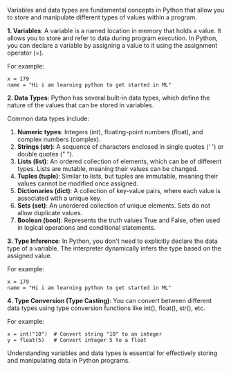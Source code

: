 Variables and data types are fundamental concepts in Python that allow you to store and manipulate different types of values within a program.

**1. Variables**: A variable is a named location in memory that holds a value. It allows you to store and refer to data during program execution. In Python, you can declare a variable by assigning a value to it using the assignment operator (=). 

For example:

```
x = 179
name = "Hi i am learning python to get started in ML"
```

**2. Data Types**: Python has several built-in data types, which define the nature of the values that can be stored in variables. 

Common data types include:

1. **Numeric types**: Integers (int), floating-point numbers (float), and complex numbers (complex).
2. **Strings (str)**: A sequence of characters enclosed in single quotes (' ') or double quotes (" ").
3. **Lists (list)**: An ordered collection of elements, which can be of different types. Lists are mutable, meaning their values can be changed.
4. **Tuples (tuple)**: Similar to lists, but tuples are immutable, meaning their values cannot be modified once assigned.
5. **Dictionaries (dict)**: A collection of key-value pairs, where each value is associated with a unique key.
6. **Sets (set)**: An unordered collection of unique elements. Sets do not allow duplicate values.
7. **Boolean (bool)**: Represents the truth values True and False, often used in logical operations and conditional statements.

**3. Type Inference**: In Python, you don't need to explicitly declare the data type of a variable. The interpreter dynamically infers the type based on the assigned value. 

For example:

```
x = 179
name = "Hi i am learning python to get started in ML"
```

**4. Type Conversion (Type Casting)**: You can convert between different data types using type conversion functions like int(), float(), str(), etc. 

For example:

```
x = int("10")  # Convert string "10" to an integer
y = float(5)   # Convert integer 5 to a float
```

Understanding variables and data types is essential for effectively storing and manipulating data in Python programs.
